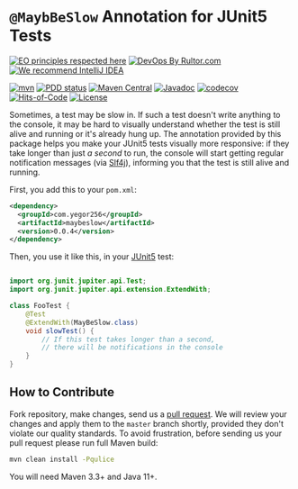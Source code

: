 # `@MaybBeSlow` Annotation for JUnit5 Tests

[![EO principles respected here](https://www.elegantobjects.org/badge.svg)](https://www.elegantobjects.org)
[![DevOps By Rultor.com](https://www.rultor.com/b/yegor256/maybeslow)](https://www.rultor.com/p/yegor256/maybeslow)
[![We recommend IntelliJ IDEA](https://www.elegantobjects.org/intellij-idea.svg)](https://www.jetbrains.com/idea/)

[![mvn](https://github.com/yegor256/maybeslow/actions/workflows/mvn.yml/badge.svg)](https://github.com/yegor256/maybeslow/actions/workflows/mvn.yml)
[![PDD status](https://www.0pdd.com/svg?name=yegor256/maybeslow)](https://www.0pdd.com/p?name=yegor256/maybeslow)
[![Maven Central](https://img.shields.io/maven-central/v/com.yegor256/maybeslow.svg)](https://maven-badges.herokuapp.com/maven-central/com.yegor256/maybeslow)
[![Javadoc](https://www.javadoc.io/badge/com.yegor256/maybeslow.svg)](https://www.javadoc.io/doc/com.yegor256/maybeslow)
[![codecov](https://codecov.io/gh/yegor256/maybeslow/branch/master/graph/badge.svg)](https://codecov.io/gh/yegor256/maybeslow)
[![Hits-of-Code](https://hitsofcode.com/github/yegor256/maybeslow)](https://hitsofcode.com/view/github/yegor256/maybeslow)
[![License](https://img.shields.io/badge/license-MIT-green.svg)](https://github.com/yegor256/maybeslow/blob/master/LICENSE.txt)

Sometimes, a test may be slow in. If such a test doesn't write anything
to the console, it may be hard to visually understand whether the test is
still alive and running or it's already hung up. The annotation provided
by this package helps you make your JUnit5 tests visually more responsive:
if they take longer than just _a second_ to run, the console will
start getting regular notification messages (via [Slf4j][slf4j]),
informing you that the test is still alive and running.

First, you add this to your `pom.xml`:

```xml
<dependency>
  <groupId>com.yegor256</groupId>
  <artifactId>maybeslow</artifactId>
  <version>0.0.4</version>
</dependency>
```

Then, you use it like this, in your [JUnit5][junit] test:

```java

import org.junit.jupiter.api.Test;
import org.junit.jupiter.api.extension.ExtendWith;

class FooTest {
    @Test
    @ExtendWith(MayBeSlow.class)
    void slowTest() {
        // If this test takes longer than a second,
        // there will be notifications in the console
    }
}
```

## How to Contribute

Fork repository, make changes, send us a
[pull request](https://www.yegor256.com/2014/04/15/github-guidelines.html).
We will review your changes and apply them to the `master` branch shortly,
provided they don't violate our quality standards. To avoid frustration,
before sending us your pull request please run full Maven build:

```bash
mvn clean install -Pqulice
```

You will need Maven 3.3+ and Java 11+.

[junit]: https://junit.org/junit5/
[slf4j]: https://www.slf4j.org/
